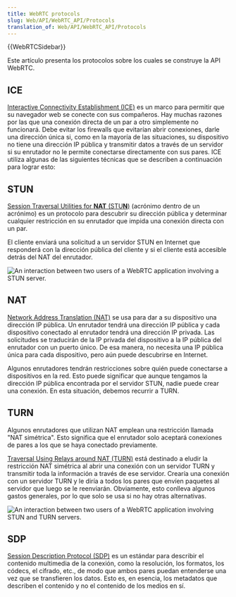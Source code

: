 ```yaml
---
title: WebRTC protocols
slug: Web/API/WebRTC_API/Protocols
translation_of: Web/API/WebRTC_API/Protocols
---
```


{{WebRTCSidebar}}

Este artículo presenta los protocolos sobre los cuales se construye la API WebRTC.

## ICE

[Interactive Connectivity Establishment (ICE)](http://en.wikipedia.org/wiki/Interactive_Connectivity_Establishment) es un marco para permitir que su navegador web se conecte con sus compañeros. Hay muchas razones por las que una conexión directa de un par a otro simplemente no funcionará. Debe evitar los firewalls que evitarían abrir conexiones, darle una dirección única si, como en la mayoría de las situaciones, su dispositivo no tiene una dirección IP pública y transmitir datos a través de un servidor si su enrutador no le permite conectarse directamente con sus pares. ICE utiliza algunas de las siguientes técnicas que se describen a continuación para lograr esto:

## STUN

[Session Traversal Utilities for **NAT** (STU**N**)](http://en.wikipedia.org/wiki/STUN) (acrónimo dentro de un acrónimo) es un protocolo para descubrir su dirección pública y determinar cualquier restricción en su enrutador que impida una conexión directa con un par.

El cliente enviará una solicitud a un servidor STUN en Internet que responderá con la dirección pública del cliente y si el cliente está accesible detrás del NAT del enrutador.

![An interaction between two users of a WebRTC application involving a STUN server.](https://mdn.mozillademos.org/files/6115/webrtc-stun.png)

## NAT

[Network Address Translation (NAT)](http://en.wikipedia.org/wiki/NAT) se usa para dar a su dispositivo una dirección IP pública. Un enrutador tendrá una dirección IP pública y cada dispositivo conectado al enrutador tendrá una dirección IP privada. Las solicitudes se traducirán de la IP privada del dispositivo a la IP pública del enrutador con un puerto único. De esa manera, no necesita una IP pública única para cada dispositivo, pero aún puede descubrirse en Internet.

Algunos enrutadores tendrán restricciones sobre quién puede conectarse a dispositivos en la red. Esto puede significar que aunque tengamos la dirección IP pública encontrada por el servidor STUN, nadie puede crear una conexión. En esta situación, debemos recurrir a TURN.

## TURN

Algunos enrutadores que utilizan NAT emplean una restricción llamada "NAT simétrica". Esto significa que el enrutador solo aceptará conexiones de pares a los que se haya conectado previamente.

[Traversal Using Relays around NAT (TURN)](http://en.wikipedia.org/wiki/TURN) está destinado a eludir la restricción NAT simétrica al abrir una conexión con un servidor TURN y transmitir toda la información a través de ese servidor. Crearía una conexión con un servidor TURN y le diría a todos los pares que envíen paquetes al servidor que luego se le reenviarán. Obviamente, esto conlleva algunos gastos generales, por lo que solo se usa si no hay otras alternativas.

![An interaction between two users of a WebRTC application involving STUN and TURN servers.](https://mdn.mozillademos.org/files/6117/webrtc-turn.png)

## SDP

[Session Description Protocol (SDP)](http://en.wikipedia.org/wiki/Session_Description_Protocol) es un estándar para describir el contenido multimedia de la conexión, como la resolución, los formatos, los códecs, el cifrado, etc., de modo que ambos pares puedan entenderse una vez que se transfieren los datos. Esto es, en esencia, los metadatos que describen el contenido y no el contenido de los medios en sí.
